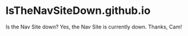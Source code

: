 # IsTheNavSiteDown.github.io
Is the Nav Site down?
Yes, the Nav Site is currently down. Thanks, Cam!
